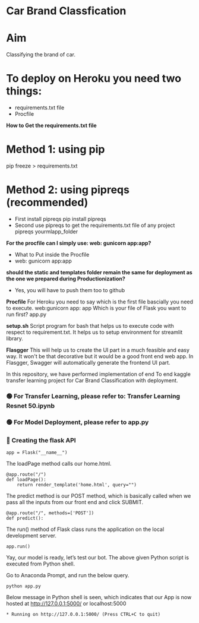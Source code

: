 # Car Brand Classfication

# Aim
Classifying the brand of car.

# To deploy on Heroku you need two things:
+ requirements.txt file
+ Procfile

**How to Get the requirements.txt file**

# Method 1: using pip
pip freeze > requirements.txt

# Method 2: using pipreqs (recommended)
+ First install pipreqs
pip install pipreqs
+ Second use pipreqs to get the requirements.txt file of any project
pipreqs yourmlapp_folder

**For the  procfile can I simply use: web: gunicorn app:app?**
+ What to Put inside the Procfile
+ web: gunicorn app:app

**should the static and templates folder remain the same for deployment as the one we prepared during Productionization?**
+ Yes,  you will have to push them too to github

**Procfile**
For Heroku you need to say which is the first file bascially you need to execute. 
web:gunicorn app: app
Which is your file of Flask you want to run first? app.py

**setup.sh**
Script program for bash that helps us to execute code with respect to requirement.txt. 
It helps us to setup environment for streamlit library. 

**Flasgger**
This will help us to create the UI part in a much feasible and easy way. It won't be that decorative but it would be a good front end web app. In Flasgger, Swagger will automatically generate the frontend UI part. 

In this repository, we have performed implementation of end To end kaggle transfer learning project for Car Brand Classification with deployment.


### 🟢 For Transfer Learning, please refer to: Transfer Learning Resnet 50.ipynb
### 🟢 For Model Deployment, please refer to app.py


### 🔵 Creating the flask API

```
app = Flask("__name__")
```

The loadPage method calls our home.html.
```
@app.route("/")
def loadPage():
	return render_template('home.html', query="")
```

The predict method is our POST method, which is basically called when we pass all the inputs from our front end and click SUBMIT.
```
@app.route("/", methods=['POST'])
def predict():
```
  
The run() method of Flask class runs the application on the local development server.
```
app.run()
```


Yay, our model is ready, let’s test our bot.
The above given Python script is executed from Python shell.

Go to Anaconda Prompt, and run the below query.
```
python app.py
```


Below message in Python shell is seen, which indicates that our App is now hosted at http://127.0.0.1:5000/ or localhost:5000
```
* Running on http://127.0.0.1:5000/ (Press CTRL+C to quit)
```
